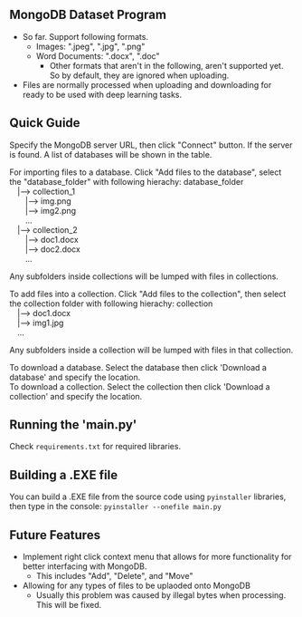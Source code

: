 ## MongoDB Dataset Program
- So far. Support following formats.
  - Images: ".jpeg", ".jpg", ".png"
  - Word Documents: ".docx", ".doc"
    - Other formats that aren't in the following, aren't supported yet. So by default, they are ignored when uploading.
- Files are normally processed when uploading and downloading for ready to be used with deep learning tasks.

## Quick Guide
Specify the MongoDB server URL, then click "Connect" button.
If the server is found. A list of databases will be shown in the table.

For importing files to a database. Click "Add files to the database", select the "database_folder" with following hierachy:
database_folder<br>
&emsp;|--> collection_1<br>
&emsp;&emsp;|--> img.png<br>
&emsp;&emsp;|--> img2.png<br>
&emsp;&emsp;...<br>
&emsp;|--> collection_2<br>
&emsp;&emsp;|--> doc1.docx<br>
&emsp;&emsp;|--> doc2.docx<br>
&emsp;&emsp;...<br>

Any subfolders inside collections will be lumped with files in collections.

To add files into a collection. Click "Add files to the collection", then select the collection folder with following hierachy:
collection<br>
&emsp;|--> doc1.docx<br>
&emsp;|--> img1.jpg<br>
&emsp;...<br>

Any subfolders inside a collection will be lumped with files in that collection.

To download a database. Select the database then click 'Download a database' and specify the location.<br>
To download a collection. Select the collection then click 'Download a collection' and specify the location.

## Running the 'main.py'
Check `requirements.txt` for required libraries.

## Building a .EXE file
You can build a .EXE file from the source code using `pyinstaller` libraries, then type in the console:
`pyinstaller --onefile main.py`

## Future Features
- Implement right click context menu that allows for more functionality for better interfacing with MongoDB.
    - This includes "Add", "Delete", and "Move"
- Allowing for any types of files to be uplaoded onto MongoDB
  - Usually this problem was caused by illegal bytes when processing. This will be fixed.